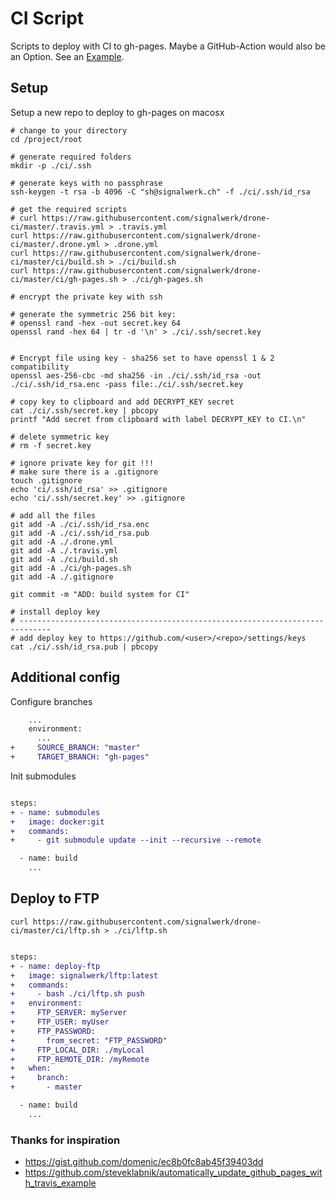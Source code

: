 # CI Script

Scripts to deploy with CI to gh-pages.
Maybe a GitHub-Action would also be an Option. See an [Example](https://github.com/signalwerk/cv/blob/master/.github/workflows/deploy.yml).

## Setup

Setup a new repo to deploy to gh-pages on macosx

```shell
# change to your directory
cd /project/root

# generate required folders
mkdir -p ./ci/.ssh

# generate keys with no passphrase
ssh-keygen -t rsa -b 4096 -C "sh@signalwerk.ch" -f ./ci/.ssh/id_rsa

# get the required scripts
# curl https://raw.githubusercontent.com/signalwerk/drone-ci/master/.travis.yml > .travis.yml
curl https://raw.githubusercontent.com/signalwerk/drone-ci/master/.drone.yml > .drone.yml
curl https://raw.githubusercontent.com/signalwerk/drone-ci/master/ci/build.sh > ./ci/build.sh
curl https://raw.githubusercontent.com/signalwerk/drone-ci/master/ci/gh-pages.sh > ./ci/gh-pages.sh

# encrypt the private key with ssh

# generate the symmetric 256 bit key:
# openssl rand -hex -out secret.key 64
openssl rand -hex 64 | tr -d '\n' > ./ci/.ssh/secret.key


# Encrypt file using key - sha256 set to have openssl 1 & 2 compatibility
openssl aes-256-cbc -md sha256 -in ./ci/.ssh/id_rsa -out ./ci/.ssh/id_rsa.enc -pass file:./ci/.ssh/secret.key

# copy key to clipboard and add DECRYPT_KEY secret
cat ./ci/.ssh/secret.key | pbcopy
printf "Add secret from clipboard with label DECRYPT_KEY to CI.\n"

# delete symmetric key
# rm -f secret.key

# ignore private key for git !!!
# make sure there is a .gitignore
touch .gitignore
echo 'ci/.ssh/id_rsa' >> .gitignore
echo 'ci/.ssh/secret.key' >> .gitignore

# add all the files
git add -A ./ci/.ssh/id_rsa.enc
git add -A ./ci/.ssh/id_rsa.pub
git add -A ./.drone.yml
git add -A ./.travis.yml
git add -A ./ci/build.sh
git add -A ./ci/gh-pages.sh
git add -A ./.gitignore

git commit -m "ADD: build system for CI"

# install deploy key
# -----------------------------------------------------------------------------
# add deploy key to https://github.com/<user>/<repo>/settings/keys
cat ./ci/.ssh/id_rsa.pub | pbcopy

```

## Additional config

Configure branches

```diff
    ...
    environment:
      ...
+     SOURCE_BRANCH: "master"
+     TARGET_BRANCH: "gh-pages"
```

Init submodules

```diff

steps:
+ - name: submodules
+   image: docker:git
+   commands:
+     - git submodule update --init --recursive --remote

  - name: build
    ...
```

## Deploy to FTP

```shell
curl https://raw.githubusercontent.com/signalwerk/drone-ci/master/ci/lftp.sh > ./ci/lftp.sh
```


```diff

steps:
+ - name: deploy-ftp
+   image: signalwerk/lftp:latest
+   commands:
+     - bash ./ci/lftp.sh push
+   environment:
+     FTP_SERVER: myServer
+     FTP_USER: myUser
+     FTP_PASSWORD:
+       from_secret: "FTP_PASSWORD"
+     FTP_LOCAL_DIR: ./myLocal
+     FTP_REMOTE_DIR: /myRemote
+   when:
+     branch:
+       - master

  - name: build
    ...
```

### Thanks for inspiration

* https://gist.github.com/domenic/ec8b0fc8ab45f39403dd
* https://github.com/steveklabnik/automatically_update_github_pages_with_travis_example
